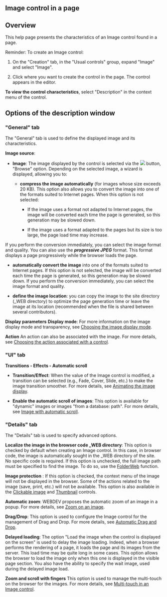 


## Image control in a page
			



<a name="NOTE1"></a>
<a name="NOTE1_1"></a>


## Overview
<a name="overview_ELTTEXTE000195"></a>
This help page presents the characteristics of an Image control found in a page. 

Reminder: To create an Image control: 

1. On the "Creation" tab, in the "Usual controls" group, expand "Image" and select "Image".

2. Click where you want to create the control in the page. The control appears in the editor.




**To view the control characteristics**, select "Description" in the context menu of the control. 

<a name="NOTE2"></a>
<a name="NOTE2_1"></a>


## Options of the description window
<a name="options_the_description_window_ELTTEXTE000219"></a>


### "General" tab
<a name="general_tab_ELTPARAGRAPHE000037"></a>

The "General" tab is used to define the displayed image and its characteristics. 

**Image source**: 


- **Image**: The image displayed by the control is selected via the ![](https://doc.pcsoft.fr/en-US/images/image.awp?langid=3&name=Menu_Image_Editeur%20-%20HC%20N%B0001.gif) button, "Browse" option. Depending on the selected image, a wizard is displayed, allowing you to:

	- **compress the image automatically** (for images whose size exceeds 20 KB). This option also allows you to convert the image into one of the formats suited to Internet pages. When this option is not selected:

		- If the image uses a format not adapted to Internet pages, the image will be converted each time the page is generated, so this generation may be slowed down.

		- If the image uses a format adapted to the pages but its size is too large, the page load time may increase.


 If you perform the conversion immediately, you can select the image format and quality. You can also use the ***progressive JPEG*** format. This format displays a page progressively while the browser loads the page. 

- **automatically convert the image** into one of the formats suited to Internet pages. If this option is not selected, the image will be converted each time the page is generated, so this generation may be slowed down. If you perform the conversion immediately, you can select the image format and quality.

- **define the image location**: you can copy the image to the site directory (_WEB directory) to optimize the page generation time or leave the image at its location (recommended when the file is shared between several contributors).




**Display parameters**
**Display mode**: For more information on the image display mode and transparency, see [Choosing the image display mode](../WDChamp/1013134.md).

**Action**
An action can also be associated with the image. For more details, see [Choosing the action associated with a control](../WDChamp/1013165.md).




### "UI" tab
<a name="tab_ELTPARAGRAPHE000081"></a>

**Transitions - Effects - Automatic scroll**

- **Transition/Effect**: When the value of the Image control is modified, a transition can be selected (e.g., Fade, Cover, Slide, etc.) to make the image transition smoother. For more details, see [Animating the image display](../WDChamp/9500117.md).

- **Enable the automatic scroll of images**: This option is available for "dynamic" images or images "from a database: path". For more details, see [Image with automatic scroll](../WDChamp/9500118.md).







### "Details" tab
<a name="details_tab_ELTPARAGRAPHE000096"></a>

The "Details" tab is used to specify advanced options. 

**Localize the image in the browser code _WEB directory**: 
This option is checked by default when creating an Image control. In this case, in browser code, the image is automatically sought in the _WEB directory of the site. No specific code is required.
If this option is unchecked, the full image path must be specified to find the image. To do so, use the [FolderWeb](../WDLang2/3012015.md) function.

**Image protection** : 
If this option is checked, the context menu of the image will not be displayed in the browser. Some of the actions related to the image (save, print, etc.) will not be available. This option is also available in the [Clickable image](../WDChamp/1013140.md) and [Thumbnail](../WDChamp/1013275.md) controls.

**Automatic zoom**: 
WEBDEV proposes the automatic zoom of an image in a popup. For more details, see [Zoom on an image](../WDChamp/9500127.md). 

**Drag/Drop**: 
This option is used to configure the Image control for the management of Drag and Drop. For more details, see [Automatic Drag and Drop](../WDLang1/3030012.md). 

**Delayed loading**: 
The option "Load the image when the control is displayed on the screen" is used to delay the image loading. Indeed, when a browser performs the rendering of a page, it loads the page and its images from the server. This load time may be quite long in some cases. This option allows the browser to load the image only when this one is displayed in the visible page section. You also have the ability to specify the wait image, used during the delayed image load. 

**Zoom and scroll with fingers**
This option is used to manage the multi-touch on the browser for the images. For more details, see [Multi-touch in an Image control](../WDChamp/9500131.md). 


